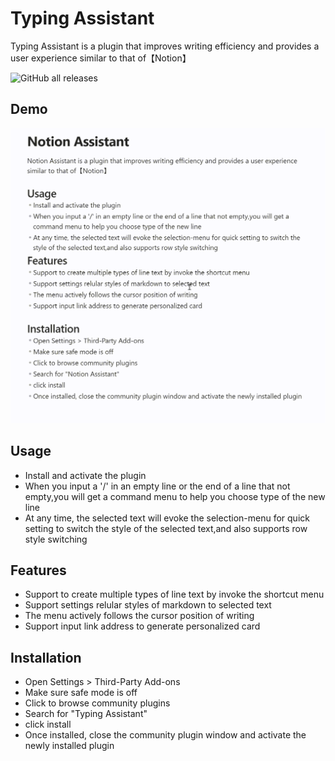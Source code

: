 # Typing Assistant
Typing Assistant is a plugin that improves writing efficiency and provides a user experience similar to that of【Notion】

![GitHub all releases](https://img.shields.io/github/downloads/jambo2018/notion-assistant-plugin/total)

## Demo
![Typing Assistant Demo](/src/assets/demo.gif)
## Usage
- Install and activate the plugin
- When you input a '/' in an empty line or the end of a line that not empty,you will get a command menu to help you choose type of the new line
- At any time, the selected text will evoke the selection-menu for quick setting to switch the style of the selected text,and also supports row style switching
 
## Features
- Support to create multiple types of line text by invoke the shortcut menu
- Support settings relular styles of markdown to selected text
- The menu actively follows the cursor position of writing
- Support input link address to generate personalized card
## Installation
- Open Settings > Third-Party Add-ons
- Make sure safe mode is off
- Click to browse community plugins
- Search for "Typing Assistant"
- click install
- Once installed, close the community plugin window and activate the newly installed plugin